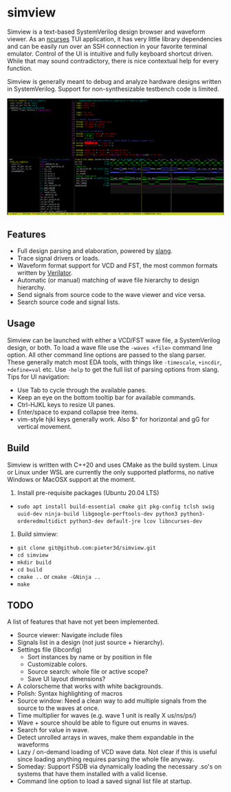 # simview
Simview is a text-based SystemVerilog design browser and waveform viewer. As an
[ncurses](https://en.wikipedia.org/wiki/Ncurses) TUI application, it has very little library
dependencies and can be easily run over an SSH connection in your favorite terminal emulator.
Control of the UI is intuitive and fully keyboard shortcut driven. While that may sound
contradictory, there is nice contextual help for every function.

Simview is generally meant to debug and analyze hardware designs written in SystemVerilog. Support
for non-synthesizable testbench code is limited.

![Screenshot](simview.png)

## Features
* Full design parsing and elaboration, powered by [slang](https://github.com/MikePopoloski/slang).
* Trace signal drivers or loads.
* Waveform format support for VCD and FST, the most common formats written by [Verilator](https://github.com/verilator/verilator).
* Automatic (or manual) matching of wave file hierarchy to design hierarchy.
* Send signals from source code to the wave viewer and vice versa.
* Search source code and signal lists.

## Usage
Simview can be launched with either a VCD/FST wave file, a SystemVerilog design, or both. To load a
wave file use the `-waves <file>` command line option. All other command line options are passed to
the slang parser. These generally match most EDA tools, with things like `-timescale`, `+incdir`,
    `+define=val` etc. Use `-help` to get the full list of parsing options from slang.
Tips for UI navigation:
  * Use Tab to cycle through the available panes.
  * Keep an eye on the bottom tooltip bar for available commands.
  * Ctrl-HJKL keys to resize UI panes.
  * Enter/space to expand collapse tree items.
  * vim-style hjkl keys generally work. Also $^ for horizontal and gG for vertical movement.

## Build
Simview is written with C++20 and uses CMake as the build system. Linux or Linux under WSL are
currently the only supported platforms, no native Windows or MacOSX support at the moment.

1. Install pre-requisite packages (Ubuntu 20.04 LTS)
  * `sudo apt install build-essential cmake git pkg-config tclsh swig uuid-dev ninja-build
      libgoogle-perftools-dev python3 python3-orderedmultidict python3-dev default-jre lcov libncurses-dev`
1. Build simview:
  * `git clone git@github.com:pieter3d/simview.git`
  * `cd simview`
  * `mkdir build`
  * `cd build`
  * `cmake ..` or `cmake -GNinja ..`
  * `make`

## TODO
A list of features that have not yet been implemented.
* Source viewer: Navigate include files
* Signals list in a design (not just source + hierarchy).
* Settings file (libconfig)
  * Sort instances by name or by position in file
  * Customizable colors.
  * Source search: whole file or active scope?
  * Save UI layout dimensions?
* A colorscheme that works with white backgrounds.
* Polish: Syntax highlighting of macros
* Source window: Need a clean way to add multiple signals from the source to the waves at once.
* Time multiplier for waves (e.g. wave 1 unit is really X us/ns/ps/)
* Wave + source should be able to figure out enums in waves.
* Search for value in wave.
* Detect unrolled arrays in waves, make them expandable in the waveforms
* Lazy / on-demand loading of VCD wave data. Not clear if this is useful since
  loading anything requires parsing the whole file anyway.
* Someday: Support FSDB via dynamically loading the necessary .so's on systems
  that have them installed with a valid license.
* Command line option to load a saved signal list file at startup.
